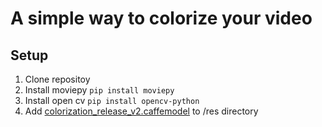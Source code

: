 # A simple way to colorize your video


## Setup
1. Clone repositoy
2. Install moviepy ```pip install moviepy```
3. Install open cv ```pip install opencv-python```
4. Add [colorization_release_v2.caffemodel](https://www.dropbox.com/s/dx0qvhhp5hbcx7z/colorization_release_v2.caffemodel?dl=1) to /res directory

